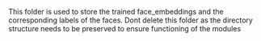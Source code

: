 This folder is used to store the trained face_embeddings and the corresponding labels of the faces. 
Dont delete this folder as the directory structure needs to be preserved to ensure functioning of the modules

